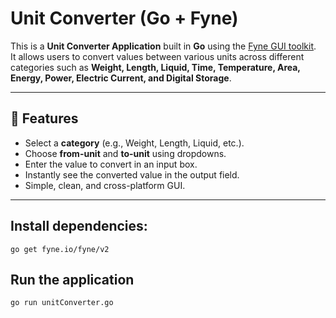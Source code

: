 # Unit Converter (Go + Fyne)

This is a **Unit Converter Application** built in **Go** using the [Fyne GUI toolkit](https://fyne.io/).  
It allows users to convert values between various units across different categories such as **Weight, Length, Liquid, Time, Temperature, Area, Energy, Power, Electric Current, and Digital Storage**.

---

## 🚀 Features
- Select a **category** (e.g., Weight, Length, Liquid, etc.).
- Choose **from-unit** and **to-unit** using dropdowns.
- Enter the value to convert in an input box.
- Instantly see the converted value in the output field.
- Simple, clean, and cross-platform GUI.

---

## Install dependencies:
```go get fyne.io/fyne/v2```

## Run the application
```go run unitConverter.go```
